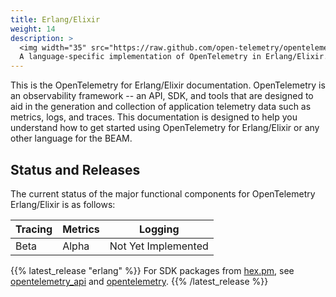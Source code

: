 ```yaml
---
title: Erlang/Elixir
weight: 14
description: >
  <img width="35" src="https://raw.github.com/open-telemetry/opentelemetry.io/main/iconography/32x32/Elixir_SDK.svg"></img>
  A language-specific implementation of OpenTelemetry in Erlang/Elixir.
---
```


This is the OpenTelemetry for Erlang/Elixir documentation. OpenTelemetry is an
observability framework -- an API, SDK, and tools that are designed to aid in
the generation and collection of application telemetry data such as metrics,
logs, and traces. This documentation is designed to help you understand how to
get started using OpenTelemetry for Erlang/Elixir or any other language for the BEAM.

## Status and Releases

The current status of the major functional components for OpenTelemetry Erlang/Elixir is as follows:

| Tracing | Metrics | Logging |
| ------- | ------- | ------- |
| Beta    | Alpha   | Not Yet Implemented |

{{% latest_release "erlang" %}}
  For SDK packages from [hex.pm](https://hex.pm), see
  [opentelemetry_api](https://hex.pm/packages/opentelemetry_api) and
  [opentelemetry](https://hex.pm/packages/opentelemetry).
{{% /latest_release %}}
